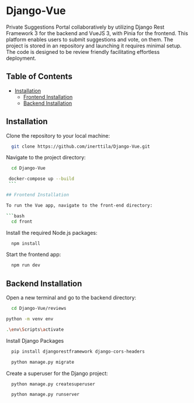 # Django-Vue

Private Suggestions Portal collaboratively by utilizing Django Rest Framework 3 for the backend and VueJS 3, with Pinia for the frontend. This platform enables users to submit suggestions and vote, on them. The project is stored in an repository and launching it requires minimal setup. The code is designed to be review friendly facilitating effortless deployment.

## Table of Contents

- [Installation](#installation)
  - [Frontend Installation](#frontend-installation)
  - [Backend Installation](#backend-installation)

## Installation

Clone the repository to your local machine:

```bash
  git clone https://github.com/inerttila/Django-Vue.git
```

Navigate to the project directory:

```bash
  cd Django-Vue
```

````bash
 docker-compose up --build
 ```

## Frontend Installation

To run the Vue app, navigate to the front-end directory:

```bash
  cd front
````

Install the required Node.js packages:

```bash
  npm install
```

Start the frontend app:

```bash
  npm run dev
```

## Backend Installation

Open a new terminal and go to the backend directory:

```bash
  cd Django-Vue/reviews
```

```bash
python -m venv env

.\env\Scripts\activate
```

Install Django Packages

```bash
  pip install djangorestframework django-cors-headers
```

```bash
  python manage.py migrate
```

Create a superuser for the Django project:

```bash
  python manage.py createsuperuser
```

```bash
  python manage.py runserver
```
